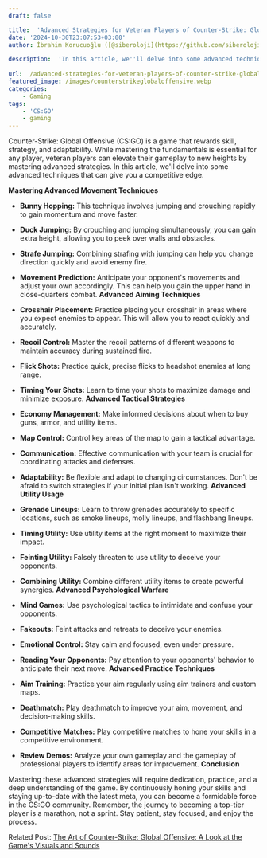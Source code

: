 ```yaml
---
draft: false

title:  'Advanced Strategies for Veteran Players of Counter-Strike: Global Offensive'
date: '2024-10-30T23:07:53+03:00'
author: İbrahim Korucuoğlu ([@siberoloji](https://github.com/siberoloji))

description:  'In this article, we''ll delve into some advanced techniques that can give you a competitive edge.' 
 
url:  /advanced-strategies-for-veteran-players-of-counter-strike-global-offensive/
featured_image: /images/counterstrikeglobaloffensive.webp
categories:
    - Gaming
tags:
    - 'CS:GO'
    - gaming
---
```



Counter-Strike: Global Offensive (CS:GO) is a game that rewards skill, strategy, and adaptability. While mastering the fundamentals is essential for any player, veteran players can elevate their gameplay to new heights by mastering advanced strategies. In this article, we'll delve into some advanced techniques that can give you a competitive edge.



**Mastering Advanced Movement Techniques**


* **Bunny Hopping:** This technique involves jumping and crouching rapidly to gain momentum and move faster.

* **Duck Jumping:** By crouching and jumping simultaneously, you can gain extra height, allowing you to peek over walls and obstacles.

* **Strafe Jumping:** Combining strafing with jumping can help you change direction quickly and avoid enemy fire.

* **Movement Prediction:** Anticipate your opponent's movements and adjust your own accordingly. This can help you gain the upper hand in close-quarters combat.
**Advanced Aiming Techniques**


* **Crosshair Placement:** Practice placing your crosshair in areas where you expect enemies to appear. This will allow you to react quickly and accurately.

* **Recoil Control:** Master the recoil patterns of different weapons to maintain accuracy during sustained fire.

* **Flick Shots:** Practice quick, precise flicks to headshot enemies at long range.

* **Timing Your Shots:** Learn to time your shots to maximize damage and minimize exposure.
**Advanced Tactical Strategies**


* **Economy Management:** Make informed decisions about when to buy guns, armor, and utility items.

* **Map Control:** Control key areas of the map to gain a tactical advantage.

* **Communication:** Effective communication with your team is crucial for coordinating attacks and defenses.

* **Adaptability:** Be flexible and adapt to changing circumstances. Don't be afraid to switch strategies if your initial plan isn't working.
**Advanced Utility Usage**


* **Grenade Lineups:** Learn to throw grenades accurately to specific locations, such as smoke lineups, molly lineups, and flashbang lineups.

* **Timing Utility:** Use utility items at the right moment to maximize their impact.

* **Feinting Utility:** Falsely threaten to use utility to deceive your opponents.

* **Combining Utility:** Combine different utility items to create powerful synergies.
**Advanced Psychological Warfare**


* **Mind Games:** Use psychological tactics to intimidate and confuse your opponents.

* **Fakeouts:** Feint attacks and retreats to deceive your enemies.

* **Emotional Control:** Stay calm and focused, even under pressure.

* **Reading Your Opponents:** Pay attention to your opponents' behavior to anticipate their next move.
**Advanced Practice Techniques**


* **Aim Training:** Practice your aim regularly using aim trainers and custom maps.

* **Deathmatch:** Play deathmatch to improve your aim, movement, and decision-making skills.

* **Competitive Matches:** Play competitive matches to hone your skills in a competitive environment.

* **Review Demos:** Analyze your own gameplay and the gameplay of professional players to identify areas for improvement.
**Conclusion**



Mastering these advanced strategies will require dedication, practice, and a deep understanding of the game. By continuously honing your skills and staying up-to-date with the latest meta, you can become a formidable force in the CS:GO community. Remember, the journey to becoming a top-tier player is a marathon, not a sprint. Stay patient, stay focused, and enjoy the process.



Related Post: <a href="https://www.siberoloji.com/the-art-of-counter-strike-global-offensive-a-look-at-the-games-visuals-and-sounds/" target="_blank" rel="noreferrer noopener">The Art of Counter-Strike: Global Offensive: A Look at the Game's Visuals and Sounds</a>
